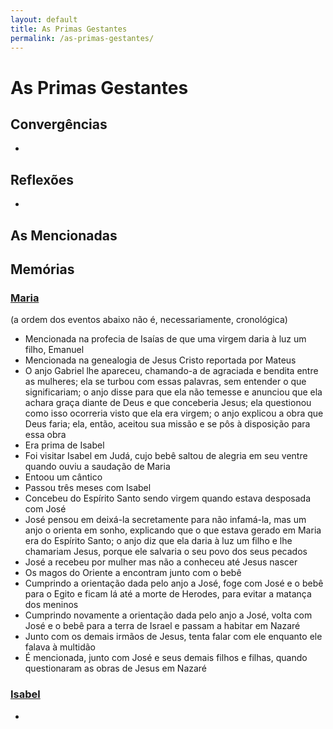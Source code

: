 ```yaml
---
layout: default
title: As Primas Gestantes
permalink: /as-primas-gestantes/
---
```


# As Primas Gestantes

## Convergências
-

## Reflexões
-

## As Mencionadas

## Memórias

### [Maria](../maria) 
(a ordem dos eventos abaixo não é, necessariamente, cronológica)

- Mencionada na profecia de Isaías de que uma virgem daria à luz um filho, Emanuel
- Mencionada na genealogia de Jesus Cristo reportada por Mateus
- O anjo Gabriel lhe apareceu, chamando-a de agraciada e bendita entre as mulheres; ela se turbou com essas palavras, sem entender o que significariam; o anjo disse para que ela não temesse e anunciou que ela achara graça diante de Deus e que conceberia Jesus; ela questionou como isso ocorreria visto que ela era virgem; o anjo explicou a obra que Deus faria; ela, então, aceitou sua missão e se pôs à disposição para essa obra
- Era prima de Isabel
- Foi visitar Isabel em Judá, cujo bebê saltou de alegria em seu ventre quando ouviu a saudação de Maria
- Entoou um cântico
- Passou três meses com Isabel
- Concebeu do Espírito Santo sendo virgem quando estava desposada com José
- José pensou em deixá-la secretamente para não infamá-la, mas um anjo o orienta em sonho, explicando que o que estava gerado em Maria era do Espírito Santo; o anjo diz que ela daria à luz um filho e lhe chamariam Jesus, porque ele salvaria o seu povo dos seus pecados
- José a recebeu por mulher mas não a conheceu até Jesus nascer
- Os magos do Oriente a encontram junto com o bebê
- Cumprindo a orientação dada pelo anjo a José, foge com José e o bebê para o Egito e ficam lá até a morte de Herodes, para evitar a matança dos meninos
- Cumprindo novamente a orientação dada pelo anjo a José, volta com José e o bebê para a terra de Israel e passam a habitar em Nazaré
- Junto com os demais irmãos de Jesus, tenta falar com ele enquanto ele falava à multidão
- É mencionada, junto com José e seus demais filhos e filhas, quando questionaram as obras de Jesus em Nazaré

### [Isabel](../isabel)
- 

